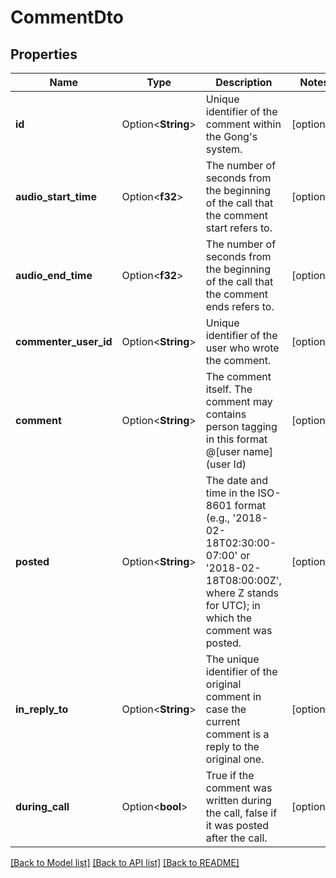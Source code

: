 # CommentDto

## Properties

Name | Type | Description | Notes
------------ | ------------- | ------------- | -------------
**id** | Option<**String**> | Unique identifier of the comment within the Gong's system. | [optional]
**audio_start_time** | Option<**f32**> | The number of seconds from the beginning of the call that the comment start refers to. | [optional]
**audio_end_time** | Option<**f32**> | The number of seconds from the beginning of the call that the comment ends refers to. | [optional]
**commenter_user_id** | Option<**String**> | Unique identifier of the user who wrote the comment. | [optional]
**comment** | Option<**String**> | The comment itself. The comment may contains person tagging in this format @[user name](user Id) | [optional]
**posted** | Option<**String**> | The date and time in the ISO-8601 format (e.g., '2018-02-18T02:30:00-07:00' or '2018-02-18T08:00:00Z', where Z stands for UTC); in which the comment was posted. | [optional]
**in_reply_to** | Option<**String**> | The unique identifier of the original comment in case the current comment is a reply to the original one. | [optional]
**during_call** | Option<**bool**> | True if the comment was written during the call, false if it was posted after the call. | [optional]

[[Back to Model list]](../README.md#documentation-for-models) [[Back to API list]](../README.md#documentation-for-api-endpoints) [[Back to README]](../README.md)



